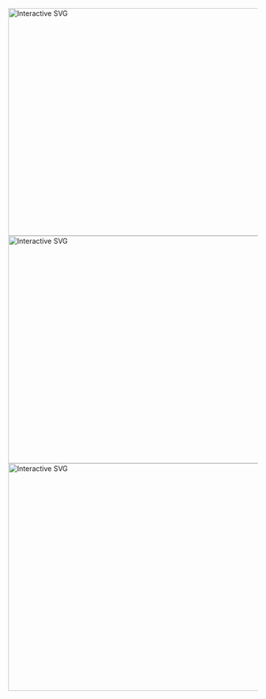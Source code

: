 <a href="https://github.com/weiyueli7/AC215_FashionAI/blob/michelle-test-branch/reports/W%26B%20Chart%2010_19_2024%2C%2010_13_28%20PM%20(3).svg">
    <img src="https://github.com/weiyueli7/AC215_FashionAI/blob/michelle-test-branch/reports/W%26B%20Chart%2010_19_2024%2C%2010_13_28%20PM%20(3).svg" alt="Interactive SVG" width="600" height="460" />
</a>


<a href="https://github.com/weiyueli7/AC215_FashionAI/blob/michelle-test-branch/reports/W%26B%20Chart%2010_19_2024%2C%2010_13_28%20PM%20(1).svg">
    <img src="https://github.com/weiyueli7/AC215_FashionAI/blob/michelle-test-branch/reports/W%26B%20Chart%2010_19_2024%2C%2010_13_28%20PM%20(1).svg" alt="Interactive SVG" width="600" height="460" />
</a>


<a href="https://github.com/weiyueli7/AC215_FashionAI/blob/michelle-test-branch/reports/W%26B%20Chart%2010_19_2024%2C%2010_13_28%20PM%20(2).svg">
    <img src="https://github.com/weiyueli7/AC215_FashionAI/blob/michelle-test-branch/reports/W%26B%20Chart%2010_19_2024%2C%2010_13_28%20PM%20(2).svg" alt="Interactive SVG" width="600" height="460" />
</a>

